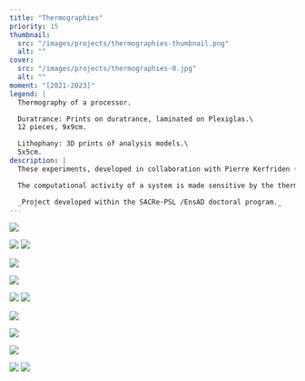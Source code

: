 ```yaml
---
title: "Thermographies"
priority: 15
thumbnail:
  src: "/images/projects/thermographies-thumbnail.png"
  alt: ""
cover:
  src: "/images/projects/thermographies-0.jpg"
  alt: ""
moment: "[2021-2023]"
legend: |
  Thermography of a processor.

  Duratrance: Prints on duratrance, laminated on Plexiglas.\
  12 pieces, 9x9cm.

  Lithophany: 3D prints of analysis models.\
  5x5cm.
description: |
  These experiments, developed in collaboration with Pierre Kerfriden (SIMS - Centre des matériaux, Mines Paris), use thermography to capture the physical imprint and energetic trace of computational processes.

  The computational activity of a system is made sensitive by the thermal imprint of its components. The machine's energy trace is recorded by a thermal camera. The images are then processed by an image analysis algorithm. The heat diffusion images generated by the analysis process are then reintroduced into the algorithm. The system forms a loop. Thermography, here, is a way of highlighting the physical friction established between software and hardware.

  _Project developed within the SACRe-PSL /EnsAD doctoral program._
---
```


![](/images/projects/thermographies-1.jpg)

![](/images/projects/thermographies-2.jpg)
![](/images/projects/thermographies-3.jpg)

![](/images/projects/thermographies-4.jpg)

![](/images/projects/thermographies-5.jpg)


![](/images/projects/thermographies-6.jpg)
![](/images/projects/thermographies-7.jpg)

![](/images/projects/thermographies-8.jpg)

![](/images/projects/thermographies-9.jpg)

![](/images/projects/thermographies-12.jpg)

![](/images/projects/thermographies-13.jpg)
![](/images/projects/thermographies-14.jpg)